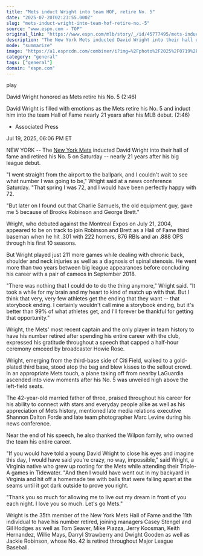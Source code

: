 ```yaml
---
title: "Mets induct Wright into team HOF, retire No. 5"
date: "2025-07-20T02:23:55.000Z"
slug: "mets-induct-wright-into-team-hof-retire-no.-5"
source: "www.espn.com - TOP"
original_link: "https://www.espn.com/mlb/story/_/id/45777495/mets-induct-david-wright-team-hall-fame-retire-no-5"
description: "The New York Mets inducted David Wright into their hall of fame and retired his No. 5 on Saturday, nearly 21 years after his big league debut."
mode: "summarize"
image: "https://a1.espncdn.com/combiner/i?img=%2Fphoto%2F2025%2F0719%2Fr1521089_1024x576_16%2D9.jpg"
category: "general"
tags: ["general"]
domain: "espn.com"
---
```

<div id="readability-page-1" class="page"><div data-video="watch,640,360,45778200,whitelist-DJ|CI|SO|CF|FM|NL|BJ|GW|RW|GQ|MG|LY|TZ|SR|MH|PY|MU|AM|AU|IE|KE|MW|SL|AW|BQ|TT|CL|GM|GN|GF|UM|ML|NI|GB|UK|GD|PE|NG|FJ|AO|MP|CM|ZM|SC|EC|VG|AI|MQ|VC|HN|BM|PW|VI|MA|BW|BB|KY|GH|CU|DZ|TC|DO|SX|RE|TD|GU|SV|VE|KN|TN|UG|AG|GT|US|AS|PR|HT|BF|CG|ZW|CV|LR|SD|ZA|EG|GP|MR|TG|BI|CR|NZ|LS|SZ|BR|MX|SS|ET|BZ|NA|BS|KM|MZ|NE|CO|GY|GA|UY|CD|YE|ER|SN|BO|MF|ST|MS|LC|JM|PA|" data-cerebro-id="687c2aa996581d0c53aa954b" data-title="David Wright honored as Mets retire his No. 5" data-source="espn"><div><picture><source srcset="https://a.espncdn.com/combiner/i?img=%2Fmedia%2Fmotion%2F2025%2F0719%2Fdm_250719_david_wright%2Fdm_250719_david_wright.jpg&amp;w=943&amp;h=530&amp;cquality=80&amp;format=jpg" media="(min-width: 376px)"><source srcset="https://a.espncdn.com/combiner/i?img=%2Fmedia%2Fmotion%2F2025%2F0719%2Fdm_250719_david_wright%2Fdm_250719_david_wright.jpg&amp;w=375&amp;cquality=80, https://a.espncdn.com/combiner/i?img=%2Fmedia%2Fmotion%2F2025%2F0719%2Fdm_250719_david_wright%2Fdm_250719_david_wright.jpg&amp;w=750&amp;cquality=40&amp;format=jpg 2x" media="(max-width: 375px)"></picture><p><span data-id="45778200">play</span></p></div><figcaption><div><p><span>David Wright honored as Mets retire his No. 5 (2:46)</span></p><p>David Wright is filled with emotions as the Mets retire his No. 5 and induct him into the team Hall of Fame nearly 21 years after his MLB debut. (2:46)</p></div></figcaption></div><div><div><ul><li><p>Associated Press</p></li></ul><p><span>Jul 19, 2025, 06:06 PM ET</span></p></div><p>NEW YORK -- The <a href="https://www.espn.com/mlb/team/_/name/nym/new-york-mets">New York Mets</a> inducted David Wright into their hall of fame and retired his No. 5 on Saturday -- nearly 21 years after his big league debut.</p><p>"I went straight from the airport to the ballpark, and I couldn't wait to see what number I was going to be," Wright said at a news conference Saturday. "That spring I was 72, and I would have been perfectly happy with 72.</p><p>"But later on I found out that Charlie Samuels, the old equipment guy, gave me 5 because of Brooks Robinson and George Brett."</p><p>Wright, who debuted against the Montreal Expos on July 21, 2004, appeared to be on track to join Robinson and Brett as a Hall of Fame third baseman when he hit .301 with 222 homers, 876 RBIs and an .888 OPS through his first 10 seasons.</p><p>But Wright played just 211 more games while dealing with chronic back, shoulder and neck injuries as well as a diagnosis of spinal stenosis. He went more than two years between big league appearances before concluding his career with a pair of cameos in September 2018.</p><p>"There was nothing that I could do to do the thing anymore," Wright said. "It took a while for my brain and my heart to kind of match up with that. But I think that very, very few athletes get the ending that they want -- that storybook ending. I certainly wouldn't call mine a storybook ending, but it's better than 99% of what athletes get, and I'll forever be thankful for getting that opportunity."</p><p>Wright, the Mets' most recent captain and the only player in team history to have his number retired after spending his entire career with the club, expressed his gratitude throughout a speech that capped a half-hour ceremony emceed by broadcaster Howie Rose.</p><p>Wright, emerging from the third-base side of Citi Field, walked to a gold-plated third base, stood atop the bag and blew kisses to the sellout crowd. In an appropriate Mets touch, a plane taking off from nearby LaGuardia ascended into view moments after his No. 5 was unveiled high above the left-field seats.</p><p>The 42-year-old married father of three, praised throughout his career for his ability to connect with stars and everyday people alike as well as his appreciation of Mets history, mentioned late media relations executive Shannon Dalton Forde and late team photographer Marc Levine during his news conference.</p><p>Near the end of his speech, he also thanked the Wilpon family, who owned the team his entire career.</p><p>"If you would have told a young David Wright to close his eyes and imagine this day, I would have said you're crazy, no way, impossible," said Wright, a Virginia native who grew up rooting for the Mets while attending their Triple-A games in Tidewater. "And then I would have went out in my backyard in Virginia and hit off a homemade tee with balls that were falling apart at the seams until it got dark outside to prove you right.</p><p>"Thank you so much for allowing me to live out my dream in front of you each night. I love you so much. Let's go Mets."</p><p>Wright is the 35th member of the New York Mets Hall of Fame and the 11th individual to have his number retired, joining managers Casey Stengel and Gil Hodges as well as Tom Seaver, Mike Piazza, Jerry Koosman, Keith Hernandez, Willie Mays, Darryl Strawberry and Dwight Gooden as well as Jackie Robinson, whose No. 42 is retired throughout Major League Baseball.</p>
</div></div>